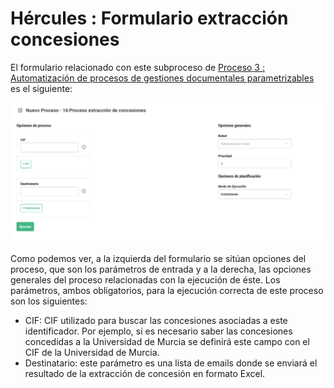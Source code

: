 # Hércules : Formulario extracción concesiones



El formulario relacionado con este subproceso de [Proceso 3 : Automatización de procesos de gestiones documentales parametrizables](/hercules/rpa/modulo-de-automatizacion-y-gestion/analisis-y-procesos/proceso-3-automatizacion-de-procesos-de-gestiones-documentales-parametrizables/index.md "/hercules/rpa/modulo-de-automatizacion-y-gestion/analisis-y-procesos/proceso-3-automatizacion-de-procesos-de-gestiones-documentales-parametrizables/index.md") es el siguiente:

![](/attachments/613417060/613417061.png)

Como podemos ver, a la izquierda del formulario se sitúan opciones del proceso, que son los parámetros de entrada y a la derecha, las opciones generales del proceso relacionadas con la ejecución de éste. Los parámetros, ambos obligatorios, para la ejecución correcta de este proceso son los siguientes:

* CIF: CIF utilizado para buscar las concesiones asociadas a este identificador. Por ejemplo, si es necesario saber las concesiones concedidas a la Universidad de Murcia se definirá este campo con el CIF de la Universidad de Murcia.
* Destinatario: este parámetro es una lista de emails donde se enviará el resultado de la extracción de concesión en formato Excel.




